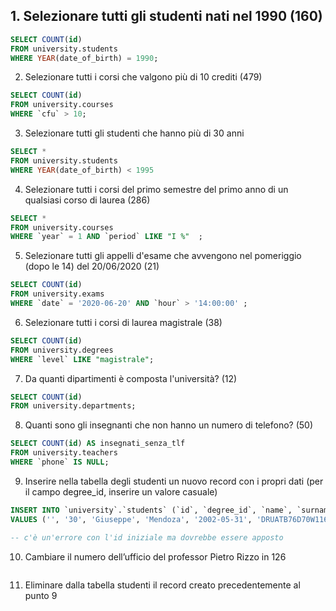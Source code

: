 ## 1. Selezionare tutti gli studenti nati nel 1990 (160)

```sql
SELECT COUNT(id)
FROM university.students
WHERE YEAR(date_of_birth) = 1990;
```

2. Selezionare tutti i corsi che valgono più di 10 crediti (479)

```sql
SELECT COUNT(id) 
FROM university.courses
WHERE `cfu` > 10;
```

3. Selezionare tutti gli studenti che hanno più di 30 anni

```sql
SELECT * 
FROM university.students
WHERE YEAR(date_of_birth) < 1995
```

4. Selezionare tutti i corsi del primo semestre del primo anno di un qualsiasi corso di laurea (286)

```sql
SELECT * 
FROM university.courses
WHERE `year` = 1 AND `period` LIKE "I %"  ;
```



5. Selezionare tutti gli appelli d'esame che avvengono nel pomeriggio (dopo le 14) del 20/06/2020 (21)

```sql
SELECT COUNT(id) 
FROM university.exams
WHERE `date` = '2020-06-20' AND `hour` > '14:00:00' ;
```


6. Selezionare tutti i corsi di laurea magistrale (38)

```sql
SELECT COUNT(id) 
FROM university.degrees
WHERE `level` LIKE "magistrale";
```

7. Da quanti dipartimenti è composta l'università? (12)

```sql
SELECT COUNT(id) 
FROM university.departments;
```

8. Quanti sono gli insegnanti che non hanno un numero di telefono? (50)

```sql
SELECT COUNT(id) AS insegnati_senza_tlf
FROM university.teachers
WHERE `phone` IS NULL;
```

9. Inserire nella tabella degli studenti un nuovo record con i propri dati (per il campo degree_id, inserire un valore casuale)

```sql
INSERT INTO `university`.`students` (`id`, `degree_id`, `name`, `surname`, `date_of_birth`, `fiscal_code`, `enrolment_date`, `registration_number`, `email`) 
VALUES ('', '30', 'Giuseppe', 'Mendoza', '2002-05-31', 'DRUATB76D70W116U', '2025-01-07', '621033', 'pepemendoza@test.com');

-- c'è un'errore con l'id iniziale ma dovrebbe essere apposto

```

10. Cambiare il numero dell’ufficio del professor Pietro Rizzo in 126

```sql
```

11. Eliminare dalla tabella studenti il record creato precedentemente al punto 9

```sql
```

